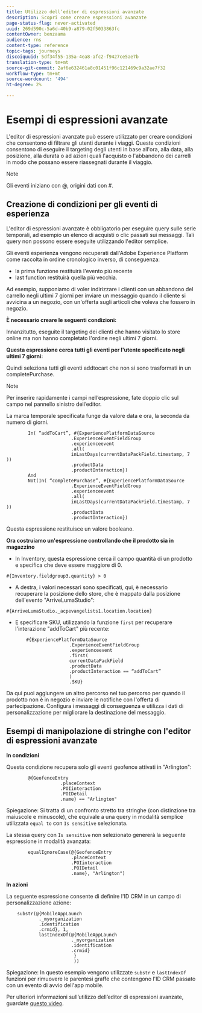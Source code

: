 ```yaml
---
title: Utilizzo dell’editor di espressioni avanzate
description: Scopri come creare espressioni avanzate
page-status-flag: never-activated
uuid: 269d590c-5a6d-40b9-a879-02f5033863fc
contentOwner: benzaama
audience: rns
content-type: reference
topic-tags: journeys
discoiquuid: 5df34f55-135a-4ea8-afc2-f9427ce5ae7b
translation-type: tm+mt
source-git-commit: 2af6e632461a8c01451f96c121469c9a32ae7f32
workflow-type: tm+mt
source-wordcount: '494'
ht-degree: 2%

---
```



# Esempi di espressioni avanzate

L&#39;editor di espressioni avanzate può essere utilizzato per creare condizioni che consentono di filtrare gli utenti durante i viaggi. Queste condizioni consentono di eseguire il targeting degli utenti in base all&#39;ora, alla data, alla posizione, alla durata o ad azioni quali l&#39;acquisto o l&#39;abbandono dei carrelli in modo che possano essere riassegnati durante il viaggio.

>[!NOTE]
>
>Gli eventi iniziano con @, origini dati con #.

## Creazione di condizioni per gli eventi di esperienza

L&#39;editor di espressioni avanzate è obbligatorio per eseguire query sulle serie temporali, ad esempio un elenco di acquisti o clic passati sui messaggi. Tali query non possono essere eseguite utilizzando l&#39;editor semplice.

Gli eventi esperienza vengono recuperati dall&#39;Adobe Experience Platform come raccolta in ordine cronologico inverso, di conseguenza:

* la prima funzione restituirà l&#39;evento più recente
* last function restituirà quella più vecchia.

Ad esempio, supponiamo di voler indirizzare i clienti con un abbandono del carrello negli ultimi 7 giorni per inviare un messaggio quando il cliente si avvicina a un negozio, con un&#39;offerta sugli articoli che voleva che fossero in negozio.

**È necessario creare le seguenti condizioni:**

Innanzitutto, eseguite il targeting dei clienti che hanno visitato lo store online ma non hanno completato l&#39;ordine negli ultimi 7 giorni.

<!--**This expression looks for a specified value in a string value:**

`In (“addToCart”, #{field reference from experience event})`-->

**Questa espressione cerca tutti gli eventi per l&#39;utente specificato negli ultimi 7 giorni:**

Quindi seleziona tutti gli eventi addtocart che non si sono trasformati in un completePurchase.

>[!NOTE]
>
>Per inserire rapidamente i campi nell’espressione, fate doppio clic sul campo nel pannello sinistro dell’editor.

La marca temporale specificata funge da valore data e ora, la seconda da numero di giorni.

```
        In( “addToCart”, #{ExperiencePlatformDataSource
                        .ExperienceEventFieldGroup
                        .experienceevent
                        .all(
                        inLastDays(currentDataPackField.timestamp, 7 ))
                        .productData
                        .productInteraction})
        And
        Not(In( “completePurchase”, #{ExperiencePlatformDataSource
                        .ExperienceEventFieldGroup
                        .experienceevent
                        .all(
                        inLastDays(currentDataPackField.timestamp, 7 ))
                        .productData
                        .productInteraction})
```

Questa espressione restituisce un valore booleano.

**Ora costruiamo un&#39;espressione controllando che il prodotto sia in magazzino**

* In Inventory, questa espressione cerca il campo quantità di un prodotto e specifica che deve essere maggiore di 0.

`#{Inventory.fieldgroup3.quantity} > 0`

* A destra, i valori necessari sono specificati, qui, è necessario recuperare la posizione dello store, che è mappato dalla posizione dell&#39;evento &quot;ArriveLumaStudio&quot;:

`#{ArriveLumaStudio._acpevangelists1.location.location}`

* E specificare SKU, utilizzando la funzione `first` per recuperare l&#39;interazione &quot;addToCart&quot; più recente:

   ```
       #{ExperiencePlatformDataSource
                       .ExperienceEventFieldGroup
                       .experienceevent
                       .first(
                       currentDataPackField
                       .productData
                       .productInteraction == “addToCart”
                       )
                       .SKU}
   ```

Da qui puoi aggiungere un altro percorso nel tuo percorso per quando il prodotto non è in negozio e inviare le notifiche con l&#39;offerta di partecipazione. Configura i messaggi di conseguenza e utilizza i dati di personalizzazione per migliorare la destinazione del messaggio.

## Esempi di manipolazione di stringhe con l&#39;editor di espressioni avanzate

**In condizioni**

Questa condizione recupera solo gli eventi geofence attivati in &quot;Arlington&quot;:

```
        @{GeofenceEntry
                    .placeContext
                    .POIinteraction
                    .POIDetail
                    .name} == "Arlington"
```

Spiegazione: Si tratta di un confronto stretto tra stringhe (con distinzione tra maiuscole e minuscole), che equivale a una query in modalità semplice utilizzata `equal to` con `Is sensitive` selezionata.

La stessa query con `Is sensitive` non selezionato genererà la seguente espressione in modalità avanzata:

```
        equalIgnoreCase(@{GeofenceEntry
                        .placeContext
                        .POIinteraction
                        .POIDetail
                        .name}, "Arlington")
```

**In azioni**

La seguente espressione consente di definire l&#39;ID CRM in un campo di personalizzazione azione:

```
    substr(@{MobileAppLaunch
            ._myorganization
            .identification
            .crmid}, 1, 
            lastIndexOf(@{MobileAppLaunch
                        ._myorganization
                        .identification
                        .crmid}
                         }
                         ))
```

Spiegazione: In questo esempio vengono utilizzate `substr` e `lastIndexOf` funzioni per rimuovere le parentesi graffe che contengono l&#39;ID CRM passato con un evento di avvio dell&#39;app mobile.

Per ulteriori informazioni sull’utilizzo dell’editor di espressioni avanzate, guardate [questo video](https://docs.adobe.com/content/help/en/platform-learn/tutorials/journey-orchestration/create-a-journey.html).
